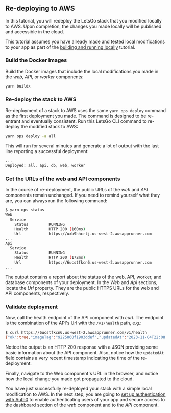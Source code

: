 ## Re-deploying to AWS

In this tutorial, you will redeploy the LetsGo stack that you modified locally to AWS. Upon completion, the changes you made locally will be published and accessible in the cloud.

This tutorial assumes you have already made and tested local modifications to your app as part of the [building and running locally](building-and-running-locally.md) tutorial.

### Build the Docker images

Build the Docker images that include the local modifications you made in the _web_, _API_, or _worker_ components:

```bash
yarn buildx
```

### Re-deploy the stack to AWS

Re-deployment of a stack to AWS uses the same `yarn ops deploy` command as the first deployment you made. The command is designed to be re-entrant and eventually consistent. Run this LetsGo CLI command to re-deploy the modified stack to AWS:

```bash
yarn ops deploy -a all
```

This will run for several minutes and generate a lot of output with the last line reporting a successful deployment:

```bash
...
Deployed: all, api, db, web, worker
```

### Get the URLs of the web and API components

In the course of re-deployment, the public URLs of the _web_ and _API_ components remain unchanged. If you need to remind yourself what they are, you can always run the following command:

```bash
$ yarn ops status
Web
  Service
    Status         RUNNING
    Health         HTTP 200 (160ms)
    Url            https://uxb9hhcrtj.us-west-2.awsapprunner.com
...
Api
  Service
    Status         RUNNING
    Health         HTTP 200 (172ms)
    Url            https://6ucstfkcn6.us-west-2.awsapprunner.com
...
```

The output contains a report about the status of the web, API, worker, and database components of your deployment. In the _Web_ and _Api_ sections, locate the _Url_ property. They are the public HTTPS URLs for the web and API components, respectively.

### Validate deployment

Now, call the health endpoint of the API component with _curl_. The endpoint is the combination of the API's Url with the `/v1/health` path, e.g.:

```bash
$ curl https://6ucstfkcn6.us-west-2.awsapprunner.com/v1/health
{"ok":true,"imageTag":"9225060f1903ddef","updatedAt":"2023-11-04T22:08:24.392Z"}
```

Notice the output is an HTTP 200 response with a JSON providing some basic information about the API component. Also, notice how the `updatedAt` field contains a very recent timestamp indicating the time of the re-deployment.

Finally, navigate to the Web component's URL in the browser, and notice how the local change you made got propagated to the cloud.

You have just successfully re-deployed your stack with a simple local modification to AWS. In the next step, you are going to [set up authentication with Auth0](setting-up-authentication-with-auth0.md) to enable authenticating users of your app and secure access to the dashboard section of the _web_ component and to the _API_ component.
